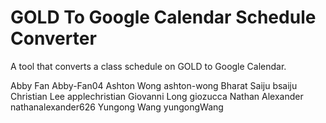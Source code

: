 # GOLD To Google Calendar Schedule Converter

A tool that converts a class schedule on GOLD to Google Calendar.

Abby Fan             Abby-Fan04
Ashton Wong          ashton-wong
Bharat Saiju         bsaiju
Christian Lee        applechristian
Giovanni Long        giozucca
Nathan Alexander     nathanalexander626
Yungong Wang         yungongWang
